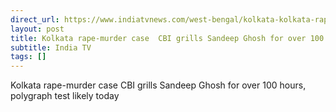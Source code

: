 ```yaml
---
direct_url: https://www.indiatvnews.com/west-bengal/kolkata-kolkata-rape-murder-case-cbi-conduct-polygraph-test-ex-principal-rg-kar-medical-college-hospital-sandeep-ghosh-sanjay-roy-junior-doctors-2024-08-24-948467
layout: post
title: Kolkata rape-murder case  CBI grills Sandeep Ghosh for over 100 hours, polygraph test likely today
subtitle: India TV
tags: []
---
```


Kolkata rape-murder case  CBI grills Sandeep Ghosh for over 100 hours, polygraph test likely today
